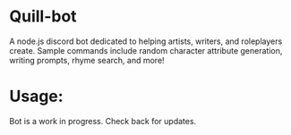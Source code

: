 # Quill-bot
A node.js discord bot dedicated to helping artists, writers, and roleplayers create. 
Sample commands include random character attribute generation, writing prompts, rhyme search, and more!

<h1>Usage:</h1>

Bot is a work in progress. Check back for updates. 

